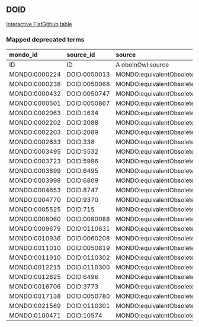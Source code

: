 ## DOID
[Interactive FlatGithub table](https://flatgithub.com/monarch-initiative/mondo-ingest?filename=src/ontology/reports/doid_mapped_deprecated_terms.robot.template.tsv)

### Mapped deprecated terms
| mondo_id      | source_id    | source                   |
|:--------------|:-------------|:-------------------------|
| ID            | ID           | A oboInOwl:source        |
| MONDO:0000224 | DOID:0050013 | MONDO:equivalentObsolete |
| MONDO:0000238 | DOID:0050068 | MONDO:equivalentObsolete |
| MONDO:0000432 | DOID:0050747 | MONDO:equivalentObsolete |
| MONDO:0000501 | DOID:0050867 | MONDO:equivalentObsolete |
| MONDO:0002063 | DOID:1634    | MONDO:equivalentObsolete |
| MONDO:0002202 | DOID:2088    | MONDO:equivalentObsolete |
| MONDO:0002203 | DOID:2089    | MONDO:equivalentObsolete |
| MONDO:0002633 | DOID:338     | MONDO:equivalentObsolete |
| MONDO:0003495 | DOID:5532    | MONDO:equivalentObsolete |
| MONDO:0003723 | DOID:5996    | MONDO:equivalentObsolete |
| MONDO:0003899 | DOID:6495    | MONDO:equivalentObsolete |
| MONDO:0003998 | DOID:6809    | MONDO:equivalentObsolete |
| MONDO:0004653 | DOID:8747    | MONDO:equivalentObsolete |
| MONDO:0004770 | DOID:9370    | MONDO:equivalentObsolete |
| MONDO:0005525 | DOID:715     | MONDO:equivalentObsolete |
| MONDO:0008060 | DOID:0080088 | MONDO:equivalentObsolete |
| MONDO:0009679 | DOID:0110631 | MONDO:equivalentObsolete |
| MONDO:0010936 | DOID:0060208 | MONDO:equivalentObsolete |
| MONDO:0011010 | DOID:0050819 | MONDO:equivalentObsolete |
| MONDO:0011910 | DOID:0110302 | MONDO:equivalentObsolete |
| MONDO:0012215 | DOID:0110300 | MONDO:equivalentObsolete |
| MONDO:0012825 | DOID:6496    | MONDO:equivalentObsolete |
| MONDO:0016706 | DOID:3773    | MONDO:equivalentObsolete |
| MONDO:0017138 | DOID:0050780 | MONDO:equivalentObsolete |
| MONDO:0021569 | DOID:0110301 | MONDO:equivalentObsolete |
| MONDO:0100471 | DOID:10574   | MONDO:equivalentObsolete |